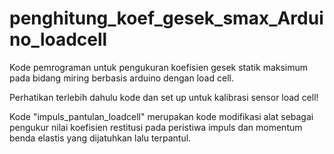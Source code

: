 # penghitung_koef_gesek_smax_Arduino_loadcell
Kode pemrograman untuk pengukuran koefisien gesek statik maksimum pada bidang miring berbasis arduino dengan load cell.

Perhatikan terlebih dahulu kode dan set up untuk kalibrasi sensor load cell!

Kode "impuls_pantulan_loadcell" merupakan kode modifikasi alat sebagai pengukur nilai koefisien restitusi pada peristiwa impuls dan momentum benda elastis yang dijatuhkan lalu terpantul.
